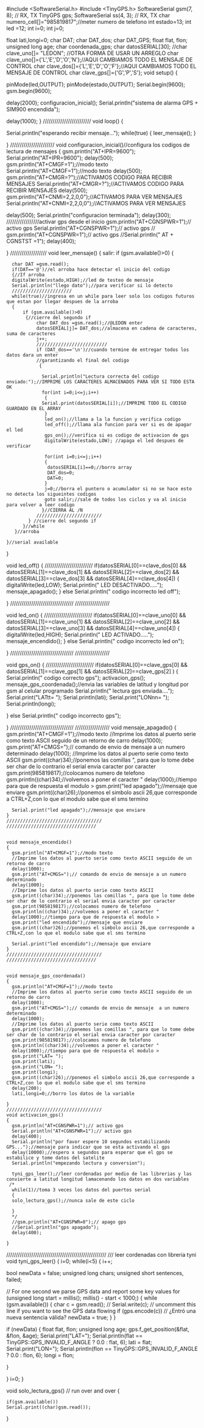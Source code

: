 #include <SoftwareSerial.h>
#include <TinyGPS.h>
SoftwareSerial gsm(7, 8); // RX, TX
TinyGPS gps;
SoftwareSerial ss(4, 3);  // RX, TX
char numero_cell[]="985819817";//meter numero de telefono
int estado=13;
int led =12;
int i=0;
int j=0;

float lati,longi=0;
char DAT;
char DAT_dos;
char DAT_GPS;
float flat, flon;
unsigned long age;
char coordenada_gps;
char datosSERIAL[30];
//char clave_uno[]= "LEDON"; //OTRA FORMA DE USAR UN ARREGLO
char clave_uno[]={'L','E','D','O','N'};//AQUI CAMBIAMOS TODO EL MENSAJE DE CONTROL
char clave_dos[]={'L','E','D','O','F'};//AQUI CAMBIAMOS TODO EL MENSAJE DE CONTROL
char clave_gps[]={'G','P','S'};
void setup()
{
  
  pinMode(led,OUTPUT);
  pinMode(estado,OUTPUT);
  Serial.begin(9600);
  gsm.begin(9600);
  
  delay(2000);
  configuracion_inicial();
  Serial.println("sistema de alarma GPS + SIM900 encendida");
 
  delay(1000);
}
/////////////////////////
void loop()
{
 
Serial.println("esperando recibir mensaje...");
while(true)
{
  leer_mensaje(); 
}
 
}
///////////////////////
void configuracion_inicial()//configura los codigos de lectura de mensajes
{
  gsm.println("AT+IPR=9600");
  Serial.println("AT+IPR=9600");
  delay(500);
  gsm.println("AT+CMGF=1");//modo texto
  Serial.println("AT+CMGF=1");//modo texto
  delay(500);
  gsm.println("AT+CMGR=?");//ACTIVAMOS CODIGO PARA RECIBIR MENSAJES
  Serial.println("AT+CMGR=?");//ACTIVAMOS CODIGO PARA RECIBIR MENSAJES
 delay(500);
  gsm.println("AT+CNMI=2,2,0,0");//ACTIVAMOS PARA VER MENSAJES
  Serial.println("AT+CNMI=2,2,0,0");//ACTIVAMOS PARA VER MENSAJES
  
  delay(500);
  Serial.println("configuracion terminada");
  delay(300);
  /////////////////activar gps desde el inicio
  gsm.println("AT+CGNSPWR=1");// activo gps
  Serial.println("AT+CGNSPWR=1");// activo gps
 // gsm.println("AT+CGNSPWR=1");// activo gps
  //Serial.println(" AT + CGNSTST =1");
   delay(400);
    
}
///////////////////
void leer_mensaje()
{
  salir:
    if (gsm.available()>0)
    {
     
      char DAT =gsm.read();
      if(DAT=='@')//el arroba hace detectar el inicio del codigo
      {//If arroba
      digitalWrite(estado,HIGH);//led de testeo de mensaje
      Serial.println("llego dato");//para verificar si lo detecto
      //////////////////////
      while(true)//ingresa en un while para leer solo los codigos futuros que estan por llegar despues de la arroba
      {
          if (gsm.available()>0)
           {//cierre del segundo if
               char DAT_dos =gsm.read();//@LEDON enter
               datosSERIAL[j]= DAT_dos;//almacena en cadena de caracteres, suma de caracteres     
               j++;
               //////////////////////////
               if (DAT_dos=='\n')//cuando termine de entregar todos los datos dara un enter
               //garantizando el final del codigo
                {
                 
                 Serial.println("Lectura correcta del codigo enviado:");//IMPRIME LOS CARACTERES ALMACENADOS PARA VER SI TODO ESTA OK
                 for(int i=0;i<=j;i++)
                  {
                 Serial.print(datosSERIAL[i]);//IMPRIME TODO EL CODIGO GUARDADO EN EL ARRAY
                  }
                  led_on();//llama a la la funcion y verifica codigo
                  led_off();//llama ala funcion para ver si es de apagar el led
                  gps_on();//verifica si es codigo de activacion de gps
                  digitalWrite(estado,LOW); //apaga el led despues de verificar
                  
                  for(int i=0;i<=j;i++)
                  {
                   datosSERIAL[i]==0;//borro array
                   DAT_dos=0;
                   DAT=0;
                  }
                  j=0;//borra el puntero o acumulador si no se hace esto no detecta los sigueintes codigos
                  goto salir;//sale de todos los ciclos y va al inicio para volver a leer codigo
                 }//CIERRA AL /N
               ////////////////////////     
            } //cierre del segundo if
          }//while
       }//arroba
    
    }//serial available 
  }  


void led_off()
{
  /////////////////////////
  if(datosSERIAL[0]==clave_dos[0] && datosSERIAL[1]==clave_dos[1] && datosSERIAL[2]==clave_dos[2] && datosSERIAL[3]==clave_dos[3] && datosSERIAL[4]==clave_dos[4])
   {
    digitalWrite(led,LOW);
    Serial.println(" LED  DESACTIVADO.....");
    mensaje_apagado();
   }
   else Serial.println(" codigo incorrecto led off");
                  
  
}
/////////////////////////////////
//////////////////

void led_on()
{
  /////////////////////////
  if(datosSERIAL[0]==clave_uno[0] && datosSERIAL[1]==clave_uno[1] && datosSERIAL[2]==clave_uno[2] && datosSERIAL[3]==clave_uno[3] && datosSERIAL[4]==clave_uno[4])
   {
    digitalWrite(led,HIGH);
    Serial.println(" LED ACTIVADO.....");
    mensaje_encendido();
   }
   else Serial.println(" codigo incorrecto led on");               
  
}
/////////////////////////////////
//////////////////

void gps_on()
{
  /////////////////////////
  if(datosSERIAL[0]==clave_gps[0] && datosSERIAL[1]==clave_gps[1] && datosSERIAL[2]==clave_gps[2] )
   {
    Serial.println(" codigo correcto gps");
    activacion_gps();
    mensaje_gps_coordenada();//envia las variables de latitud y longitud por gsm al celular programado
     Serial.println(" lectura gps enviada....");
      Serial.print("LATtt= ");
      Serial.println(lati);
      Serial.print("LONnn= ");
      Serial.println(longi);
    
   }
   else Serial.println(" codigo incorrecto gps");
                  
  
}
/////////////////////////////////
//////////////////
    void mensaje_apagado()
    {
      gsm.println("AT+CMGF=1");//modo texto 
      //Imprime los datos al puerto serie como texto ASCII seguido de un retorno de carro
      delay(1000);
      gsm.print("AT+CMGS=");// comando de envio de mensaje a un numero determinado
      delay(1000);
      //Imprime los datos al puerto serie como texto ASCII
      gsm.print((char)34);//ponemos las comillas ", para que lo tome debe ser char de lo contrario el serial envia caracter por caracter
      gsm.print(985819817);//colocamos numero de telefono
      gsm.println((char)34);//volvemos a poner el caracter "
      delay(1000);//tiempo para que de respuesta el modulo >
      gsm.print("led apagado");//mensaje que enviare
      gsm.print((char)26);//ponemos el simbolo ascii 26,que corresponde a CTRL+Z,con lo que el modulo sabe que el sms termino
      
      Serial.print("led apagado");//mensaje que enviare
    }
    ///////////////////////////////////
    /////////////////////////////////


    void mensaje_encendido()
    {
      gsm.println("AT+CMGF=1");//modo texto 
      //Imprime los datos al puerto serie como texto ASCII seguido de un retorno de carro
      delay(1000);
      gsm.print("AT+CMGS=");// comando de envio de mensaje a un numero determinado
      delay(1000);
      //Imprime los datos al puerto serie como texto ASCII
      gsm.print((char)34);//ponemos las comillas ", para que lo tome debe ser char de lo contrario el serial envia caracter por caracter
      gsm.print(985819817);//colocamos numero de telefono
      gsm.println((char)34);//volvemos a poner el caracter "
      delay(1000);//tiempo para que de respuesta el modulo >
      gsm.print("led encendido");//mensaje que enviare
      gsm.print((char)26);//ponemos el simbolo ascii 26,que corresponde a CTRL+Z,con lo que el modulo sabe que el sms termino
      
      Serial.print("led encendido");//mensaje que enviare
    }
    ///////////////////////////////////
    /////////////////////////////////


    void mensaje_gps_coordenada()
    {
      gsm.println("AT+CMGF=1");//modo texto 
      //Imprime los datos al puerto serie como texto ASCII seguido de un retorno de carro
      delay(1000);
      gsm.print("AT+CMGS=");// comando de envio de mensaje  a un numero determinado
      delay(1000);
      //Imprime los datos al puerto serie como texto ASCII
      gsm.print((char)34);//ponemos las comillas ", para que lo tome debe ser char de lo contrario el serial envia caracter por caracter
      gsm.print(985819817);//colocamos numero de telefono
      gsm.println((char)34);//volvemos a poner el caracter "
      delay(1000);//tiempo para que de respuesta el modulo >
      gsm.print("LAT= ");
      gsm.print(lati);
      gsm.print("LON= ");
      gsm.print(longi);
      gsm.print((char)26);//ponemos el simbolo ascii 26,que corresponde a CTRL+Z,con lo que el modulo sabe que el sms termino
      delay(200);
      lati,longi=0;//borro los datos de la variable
      
    }
    ///////////////////////////////////
    void activacion_gps()
    {
      gsm.println("AT+CGNSPWR=1");// activo gps
      Serial.println("AT+CGNSPWR=1");// activo gps
      delay(400);
      Serial.println("por favor espere 10 segundos estabilizando GPS...");//mensaje para indicar que se esta activando el gps
      delay(10000);//espero x segundos para esperar que el gps se estabilice y tome datos del satelite
      Serial.println("empezando lectura y conversion");
      
      tyni_gps_leer();//leer cordenadas por medio de las librerias y las convierte a latitud longitud lamacenando los datos en dos variables
     /* 
      while(1)//toma 3 veces los datos del puertos serial
      {
      solo_lectura_gps();//nunca sale de este ciclo   
      
      }  
      */   
      //gsm.println("AT+CGNSPWR=0");// apago gps
      //Serial.println("gps apagado");
      delay(400);
      
    }
   ////////////////////////////////////////////////////
   /// leer cordenadas con libreria tyni
   void tyni_gps_leer()
   {
    i=0;
    while(i<5)
    {
     i++;
  
  bool newData = false;
  unsigned long chars;
  unsigned short sentences, failed;

  // For one second we parse GPS data and report some key values
  for (unsigned long start = millis(); millis() - start < 1000;)
  {
    while (gsm.available())
    {
      char c = gsm.read();
      // Serial.write(c); // uncomment this line if you want to see the GPS data flowing
      if (gps.encode(c)) // ¿Entró una nueva sentencia válida?
        newData = true;
    }
  }

  if (newData)
  {
    float flat, flon;
    unsigned long age;
     gps.f_get_position(&flat, &flon, &age);
    Serial.print("LAT=");
    Serial.println(flat == TinyGPS::GPS_INVALID_F_ANGLE ? 0.0 : flat, 6);
    lati = flat;
    Serial.print("LON=");
    Serial.println(flon == TinyGPS::GPS_INVALID_F_ANGLE ? 0.0 : flon, 6);
    longi = flon;

   }
  
}
i=0;
}

void solo_lectura_gps() // run over and over
{

    if(gsm.available())
    Serial.print((char)gsm.read());

}
